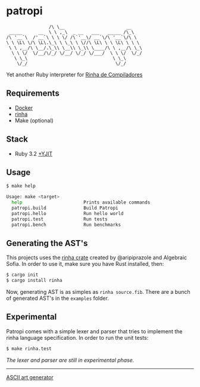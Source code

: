# patropi

```
                /\ \__                       __    
 _____      __  \ \ ,_\  _ __   ___   _____ /\_\   
/\ '__`\  /'__`\ \ \ \/ /\`'__\/ __`\/\ '__`\/\ \  
\ \ \L\ \/\ \L\.\_\ \ \_\ \ \//\ \L\ \ \ \L\ \ \ \ 
 \ \ ,__/\ \__/.\_\\ \__\\ \_\\ \____/\ \ ,__/\ \_\
  \ \ \/  \/__/\/_/ \/__/ \/_/ \/___/  \ \ \/  \/_/
   \ \_\                                \ \_\      
    \/_/                                 \/_/      

```

Yet another Ruby interpreter for [Rinha de Compiladores](https://github.com/aripiprazole/rinha-de-compiler)

## Requirements

* [Docker](https://docs.docker.com/get-docker/)
* [rinha](https://crates.io/crates/rinha)
* Make (optional)

## Stack

* Ruby 3.2 [+YJIT](https://shopify.engineering/ruby-yjit-is-production-ready)

## Usage

```bash
$ make help

Usage: make <target>
  help                       Prints available commands
  patropi.build              Build Patropi
  patropi.hello              Run hello world
  patropi.test               Run tests
  patropi.bench              Run benchmarks
```

## Generating the AST's

This projects uses the [rinha crate](https://crates.io/crates/rinha) created by @aripiprazole and Algebraic Sofia. In order to use it, make sure you have Rust installed, then:

```bash
$ cargo init
$ cargo install rinha
```

Now, generating AST is as simples as `rinha source.fib`. There are a bunch of generated AST's in the `examples` folder.

## Experimental

Patropi comes with a simple lexer and parser that tries to implement the rinha language specification. In order to run the unit tests:

```bash
$ make rinha.test
```

_The lexer and parser are still in experimental phase._

----

[ASCII art generator](http://www.network-science.de/ascii/)
